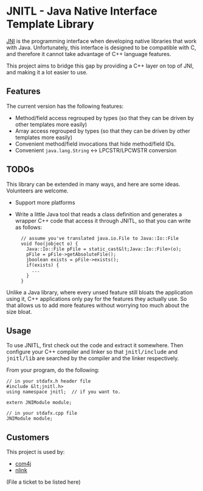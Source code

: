 JNITL - Java Native Interface Template Library
================

[JNI](http://java.sun.com/j2se/1.5.0/docs/guide/jni/index.html) is the programming interface when developing native libraries that work with Java. Unfortunately, this interface is designed to be compatible with C, and therefore it cannot take advantage of C++ language features.

This project aims to bridge this gap by providing a C++ layer on top of JNI, and making it a lot easier to use.

Features
--------
The current version has the following features:

- Method/field access regrouped by types (so that they can be driven by other templates more easily)
- Array access regrouped by types (so that they can be driven by other templates more easily)
- Convenient method/field invocations that hide method/field IDs.
- Convenient `java.lang.String` <-> LPCSTR/LPCWSTR conversion

TODOs
-----

This library can be extended in many ways, and here are some ideas. Volunteers are welcome.

- Support more platforms
- Write a little Java tool that reads a class definition and generates a wrapper C++ code that access it through JNITL, so that you can write as follows:

        // assume you've translated java.io.File to Java::Io::File
        void foo(jobject o) {
          Java::Io::File pFile = static_cast&lt;Java::Io::File>(o);
          pFile = pFile->getAbsoluteFile();
          jboolean exists = pFile->exists();
          if(exists) {
            ...
          }
        }

Unlike a Java library, where every unsed feature still bloats the application using it, C++ applications only pay for the features they actually use. So that allows us to add more features without worrying too much about the size bloat.


Usage
-----

To use JNITL, first check out the code and extract it somewhere. Then configure your C++ compiler and linker so that <tt>jnitl/include</tt> and <tt>jnitl/lib</tt> are searched by the compiler and the linker respectively.

From your program, do the following:

    // in your stdafx.h header file
    #include &lt;jnitl.h>
    using namespace jnitl;	// if you want to.

    extern JNIModule module;

    // in your stdafx.cpp file
    JNIModule module;


Customers
-----
This project is used by:

- [com4j](http://github.com/kohsuke/com4j/)
- [nlink](https://nlink.dev.ajva.net/)

(File a ticket to be listed here)
</body>
</html>
